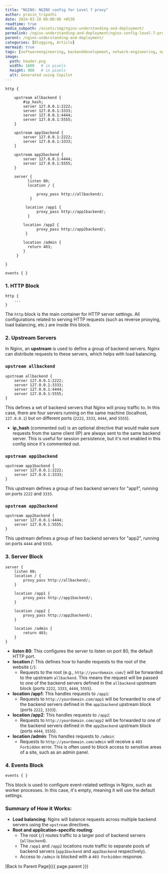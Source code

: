 ```yaml
---
title: "NGINX: NGINX config for Level 7 proxy"
author: pravin_tripathi
date: 2024-03-10 00:00:00 +0530
readtime: true
media_subpath: /assets/img/nginx-understanding-and-deployment/
permalink: /nginx-understanding-and-deployment/nginx-config-level-7-proxy/
parent: /nginx-understanding-and-deployment/
categories: [Blogging, Article]
mermaid: true
tags: [softwareengineering, backenddevelopment, network-engineering, nginx]
image:
  path: header.png
  width: 1600   # in pixels
  height: 900   # in pixels
  alt: Generated using Copilot
---
```


```config
http {
    
    upstream allbackend {
        #ip_hash;
        server 127.0.0.1:2222;
        server 127.0.0.1:3333;
        server 127.0.0.1:4444;
        server 127.0.0.1:5555;
    }
    
    upstream app1backend {
        server 127.0.0.1:2222;
        server 127.0.0.1:3333;
    }

    upstream app2backend {
        server 127.0.0.1:4444;
        server 127.0.0.1:5555;
    }

    server {
          listen 80;
          location / {

              proxy_pass http://allbackend/;
           }

         location /app1 { 
              proxy_pass http://app1backend/;
          }
        
        location /app2 {
              proxy_pass http://app2backend/;
         }
         
        location /admin {
          return 403;
        }          
     }

}

events { } 
```

### 1. **HTTP Block**

```
http {
    ...
}

```

The `http` block is the main container for HTTP server settings. All configurations related to serving HTTP requests (such as reverse proxying, load balancing, etc.) are inside this block.

### 2. **Upstream Servers**

In Nginx, an **upstream** is used to define a group of backend servers. Nginx can distribute requests to these servers, which helps with load balancing.

### `upstream allbackend`

```
upstream allbackend {
    server 127.0.0.1:2222;
    server 127.0.0.1:3333;
    server 127.0.0.1:4444;
    server 127.0.0.1:5555;
}

```

This defines a set of backend servers that Nginx will proxy traffic to. In this case, there are four servers running on the same machine (localhost, `127.0.0.1`) but on different ports (`2222`, `3333`, `4444`, and `5555`).

- **ip_hash** (commented out) is an optional directive that would make sure requests from the same client (IP) are always sent to the same backend server. This is useful for session persistence, but it's not enabled in this config since it's commented out.

### `upstream app1backend`

```
upstream app1backend {
    server 127.0.0.1:2222;
    server 127.0.0.1:3333;
}

```

This upstream defines a group of two backend servers for "app1", running on ports `2222` and `3333`.

### `upstream app2backend`

```
upstream app2backend {
    server 127.0.0.1:4444;
    server 127.0.0.1:5555;
}

```

This upstream defines a group of two backend servers for "app2", running on ports `4444` and `5555`.

### 3. **Server Block**

```
server {
    listen 80;
    location / {
        proxy_pass http://allbackend/;
    }

    location /app1 {
        proxy_pass http://app1backend/;
    }

    location /app2 {
        proxy_pass http://app2backend/;
    }

    location /admin {
        return 403;
    }
}

```

- **listen 80**: This configures the server to listen on port 80, the default HTTP port.
- **location /**: This defines how to handle requests to the root of the website (`/`):
    - Requests to the root (e.g., `http://yourdomain.com/`) will be forwarded to the upstream `allbackend`. This means the request will be passed to one of the backend servers defined in the `allbackend` upstream block (ports `2222`, `3333`, `4444`, `5555`).
- **location /app1**: This handles requests to `/app1`:
    - Requests to `http://yourdomain.com/app1` will be forwarded to one of the backend servers defined in the `app1backend` upstream block (ports `2222`, `3333`).
- **location /app2**: This handles requests to `/app2`:
    - Requests to `http://yourdomain.com/app2` will be forwarded to one of the backend servers defined in the `app2backend` upstream block (ports `4444`, `5555`).
- **location /admin**: This handles requests to `/admin`:
    - Requests to `http://yourdomain.com/admin` will receive a `403 Forbidden` error. This is often used to block access to sensitive areas of a site, such as an admin panel.

### 4. **Events Block**

```
events { }

```

This block is used to configure event-related settings in Nginx, such as worker processes. In this case, it's empty, meaning it will use the default settings.

### Summary of How it Works:

- **Load balancing**: Nginx will balance requests across multiple backend servers using the `upstream` directives.
- **Root and application-specific routing**:
    - The root (`/`) routes traffic to a larger pool of backend servers (`allbackend`).
    - The `/app1` and `/app2` locations route traffic to separate pools of backend servers (`app1backend` and `app2backend` respectively).
    - Access to `/admin` is blocked with a `403 Forbidden` response.

[Back to Parent Page]({{ page.parent }})